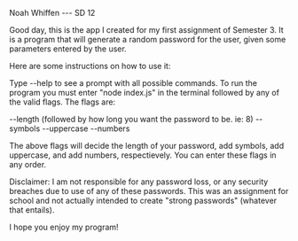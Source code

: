 Noah Whiffen --- SD 12

Good day, this is the app I created for my first assignment of Semester 3. It is a program that
will generate a random password for the user, given some parameters entered by the user.

Here are some instructions on how to use it:

Type --help to see a prompt with all possible commands. To run the program you must enter "node index.js" in the terminal followed by any
of the valid flags. The flags are:

--length (followed by how long you want the password to be. ie: 8)
--symbols
--uppercase
--numbers

The above flags will decide the length of your password, add symbols, add uppercase, and add numbers, respectievely. You can enter these flags in any order.

Disclaimer: I am not responsible for any password loss, or any security breaches due to use of any of these passwords. This was an assignment for school and not
actually intended to create "strong passwords" (whatever that entails).

I hope you enjoy my program!
